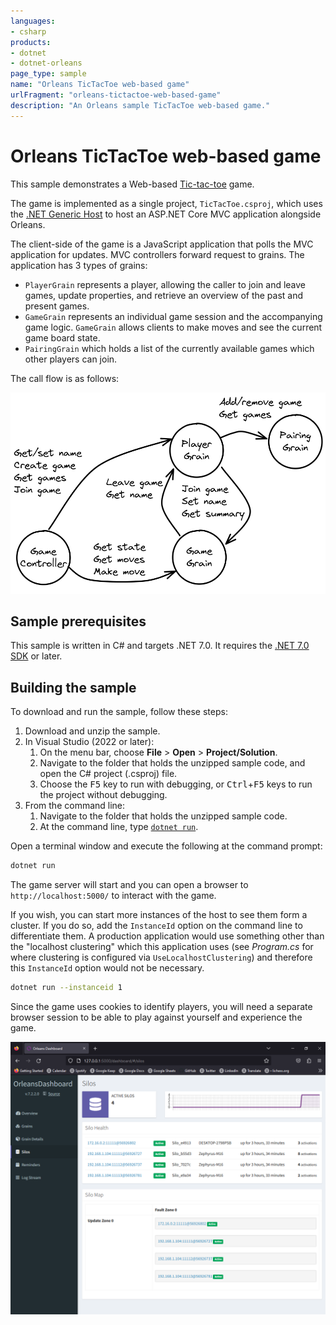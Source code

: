 ```yaml
---
languages:
- csharp
products:
- dotnet
- dotnet-orleans
page_type: sample
name: "Orleans TicTacToe web-based game"
urlFragment: "orleans-tictactoe-web-based-game"
description: "An Orleans sample TicTacToe web-based game."
---
```


# Orleans TicTacToe web-based game

This sample demonstrates a Web-based [Tic-tac-toe](https://en.wikipedia.org/wiki/Tic-tac-toe) game.

The game is implemented as a single project, `TicTacToe.csproj`, which uses the [.NET Generic Host](https://docs.microsoft.com/dotnet/core/extensions/generic-host) to host an ASP.NET Core MVC application alongside Orleans.

The client-side of the game is a JavaScript application that polls the MVC application for updates. MVC controllers forward request to grains. The application has 3 types of grains:

* `PlayerGrain` represents a player, allowing the caller to join and leave games, update properties, and retrieve an overview of the past and present games.
* `GameGrain` represents an individual game session and the accompanying game logic. `GameGrain` allows clients to make moves and see the current game board state.
* `PairingGrain` which holds a list of the currently available games which other players can join.

The call flow is as follows:

![A diagram showing the calls made in the application](dataflow.png)

## Sample prerequisites

This sample is written in C# and targets .NET 7.0. It requires the [.NET 7.0 SDK](https://dotnet.microsoft.com/download/dotnet/7.0) or later.

## Building the sample

To download and run the sample, follow these steps:

1. Download and unzip the sample.
2. In Visual Studio (2022 or later):
    1. On the menu bar, choose **File** > **Open** > **Project/Solution**.
    2. Navigate to the folder that holds the unzipped sample code, and open the C# project (.csproj) file.
    3. Choose the <kbd>F5</kbd> key to run with debugging, or <kbd>Ctrl</kbd>+<kbd>F5</kbd> keys to run the project without debugging.
3. From the command line:
   1. Navigate to the folder that holds the unzipped sample code.
   2. At the command line, type [`dotnet run`](https://docs.microsoft.com/dotnet/core/tools/dotnet-run).

Open a terminal window and execute the following at the command prompt:

```bash
dotnet run
```

The game server will start and you can open a browser to `http://localhost:5000/` to interact with the game.

If you wish, you can start more instances of the host to see them form a cluster. If you do so, add the `InstanceId` option on the command line to differentiate them. A production application would use something other than the "localhost clustering" which this application uses (see _Program.cs_ for where clustering is configured via `UseLocalhostClustering`) and therefore this `InstanceId` option would not be necessary.

```bash
dotnet run --instanceid 1
```

Since the game uses cookies to identify players, you will need a separate browser session to be able to play against yourself and experience the game.

![A diagram showing the calls made in the application](dashboard.png)

